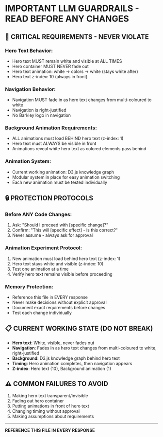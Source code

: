 # IMPORTANT LLM GUARDRAILS - READ BEFORE ANY CHANGES

## 🚨 CRITICAL REQUIREMENTS - NEVER VIOLATE

### **Hero Text Behavior:**
- Hero text MUST remain white and visible at ALL TIMES
- Hero container MUST NEVER fade out
- Hero text animation: white → colors → white (stays white after)
- Hero text z-index: 10 (always in front)

### **Navigation Behavior:**
- Navigation MUST fade in as hero text changes from multi-coloured to white
- Navigation is right-justified
- No Barkley logo in navigation

### **Background Animation Requirements:**
- ALL animations must load BEHIND hero text (z-index: 1)
- Hero text must ALWAYS be visible in front
- Animations reveal white hero text as colored elements pass behind

### **Animation System:**
- Current working animation: D3.js knowledge graph
- Modular system in place for easy animation switching
- Each new animation must be tested individually

## 🔒 PROTECTION PROTOCOLS

### **Before ANY Code Changes:**
1. Ask: "Should I proceed with [specific change]?"
2. Confirm: "This will [specific effect] - is this correct?"
3. Never assume - always ask for approval

### **Animation Experiment Protocol:**
1. New animation must load behind hero text (z-index: 1)
2. Hero text stays white and visible (z-index: 10)
3. Test one animation at a time
4. Verify hero text remains visible before proceeding

### **Memory Protection:**
- Reference this file in EVERY response
- Never make decisions without explicit approval
- Document exact requirements before changes
- Test each change individually

## 📋 CURRENT WORKING STATE (DO NOT BREAK)

- **Hero text**: White, visible, never fades out
- **Navigation**: Fades in as hero text changes from multi-coloured to white, right-justified
- **Background**: D3.js knowledge graph behind hero text
- **Timing**: Hero animation completes, then navigation appears
- **Z-index**: Hero text (10), Background animation (1)

## ⚠️ COMMON FAILURES TO AVOID

1. Making hero text transparent/invisible
2. Fading out hero container
3. Putting animations in front of hero text
4. Changing timing without approval
5. Making assumptions about requirements

---
**REFERENCE THIS FILE IN EVERY RESPONSE**
